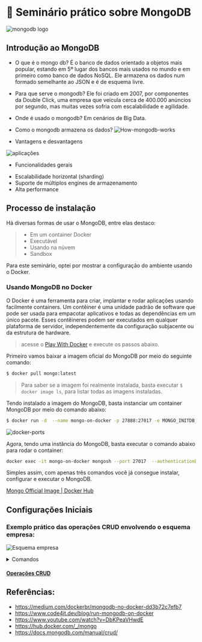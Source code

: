 # 💚 Seminário prático sobre MongoDB

![mongodb logo](https://webimages.mongodb.com/_com_assets/cms/kuyjf3vea2hg34taa-horizontal_default_slate_blue.svg?auto=format%252Ccompress)

## Introdução ao MongoDB
- O que é o mongo db?
É o banco de dados orientado a objetos mais popular, estando em 5º lugar dos bancos mais usados no mundo e em primeiro como banco de dados NoSQL.
Ele armazena os dados num formado semelhante ao JSON e é de esquema livre.

- Para que serve o mongodb?
Ele foi criado em 2007, por componentes da Double Click, uma empresa que veícula cerca de 400.000 anúncios por segundo, mas muitas vezes sofria com escalabilidade e agilidade.

- Onde é usado o mongodb?
Em cenários de Big Data.

- Como o mongodb armazena os dados?
![How-mongodb-works](https://miro.medium.com/max/1400/1*fQbtENxfv757UXuzGQQ3gQ.png)

- Vantagens e desvantagens

![aplicações](https://blog.couchbase.com/wp-content/uploads/2017/04/nosql-vs-sql-overview-1.png)

- Funcionalidades gerais
* Escalabilidade horizontal (sharding)
* Suporte de múltiplos engines de armazenamento
* Alta performance

## Processo de instalação

Há diversas formas de usar o MongoDB, entre elas destaco:

> * Em um container Docker
> * Executável
> * Usando na núvem
> * Sandbox

Para este seminário, optei por mostrar a configuração do ambiente usando o Docker.

### Usando MongoDB no Docker

O Docker é uma ferramenta para criar, implantar e rodar aplicações usando facilmente containers.
Um contêiner é uma unidade padrão de software que pode ser usada para
empacotar aplicativos e todas as dependências em um único pacote.
Esses contêineres podem ser executados em qualquer plataforma de servidor,
independentemente da configuração subjacente ou da estrutura de hardware.


> acesse o [Play With Docker](https://labs.play-with-docker.com/) e execute os passos abaixo.

Primeiro vamos baixar a imagem oficial do MongoDB por meio do seguinte comando:
```bash
$ docker pull mongo:latest
```

> Para saber se a imagem foi realmente instalada,
> basta executar ```$ docker image ls```, para listar todas as imagens instaladas.

Tendo instalado a imagem do MongoDB, basta instanciar um container MongoDB por meio do comando abaixo:

```bash
$ docker run -d  --name mongo-on-docker -p 27888:27017 -e MONGO_INITDB_ROOT_USERNAME=mongoadmin -e MONGO_INITDB_ROOT_PASSWORD=secret mongo
```

![docker-ports](https://www.code4it.dev/static/7e983e27425fb44d41cf3189d3835b92/84f4d/Docker-ports.png)


Agora, tendo uma instância do MongoDB, basta executar o comando abaixo para rodar o container:

```sh
docker exec -it mongo-on-docker mongosh --port 27017  --authenticationDatabase "admin" -u "mongoadmin" -p
```

Simples assim, com apenas três comandos você já consegue instalar, configurar e executar o MongoDB.

[Mongo Official Image | Docker Hub](https://hub.docker.com/_/mongo)

## Configurações Iniciais


### Exemplo prático das operações CRUD envolvendo o esquema empresa:


![Esquema empresa](https://raw.githubusercontent.com/jsvitor/iaad-bsi-ufrpe/main/semana%2003-04/empresa_diagram.png)

<details>
  <summary>Comandos</summary>

#### Para exibir os bancos de dados existentes:

```sh
show dbs;
```

#### Para alterar o database:

```sh
use nome-do-database-desejado
```

### Para criar uma Collection

```sh
db.createCollection('nome-da-collection')
```

### Para listar os bancos de dados:

```sh
show dbs;
```

###

```sh

```

</details>

#### [Operações CRUD](https://docs.mongodb.com/manual/crud/)

## Referências:

* https://medium.com/dockerbr/mongodb-no-docker-dd3b72c7efb7
* https://www.code4it.dev/blog/run-mongodb-on-docker
* https://www.youtube.com/watch?v=DbKPeaVHwdE
* https://hub.docker.com/_/mongo
* https://docs.mongodb.com/manual/crud/
